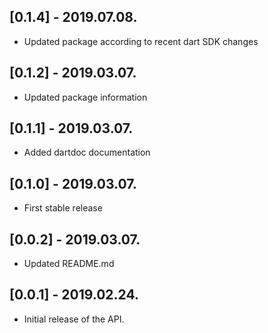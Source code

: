 ## [0.1.4] - 2019.07.08.

* Updated package according to recent dart SDK changes

## [0.1.2] - 2019.03.07.

* Updated package information

## [0.1.1] - 2019.03.07.

* Added dartdoc documentation

## [0.1.0] - 2019.03.07.

* First stable release 

## [0.0.2] - 2019.03.07.

* Updated README.md 

## [0.0.1] - 2019.02.24.

* Initial release of the API.
